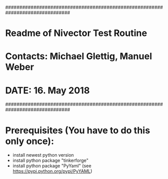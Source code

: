 ###############################################################################
# Readme of Nivector Test Routine
#																			 
# Contacts: Michael Glettig, Manuel Weber         	 
# DATE: 16. May 2018														 
###############################################################################




Prerequisites (You have to do this only once):
==============================================
- install newest python version
- install python package "tinkerforge"
- install python package "PyYaml" (see https://pypi.python.org/pypi/PyYAML)
